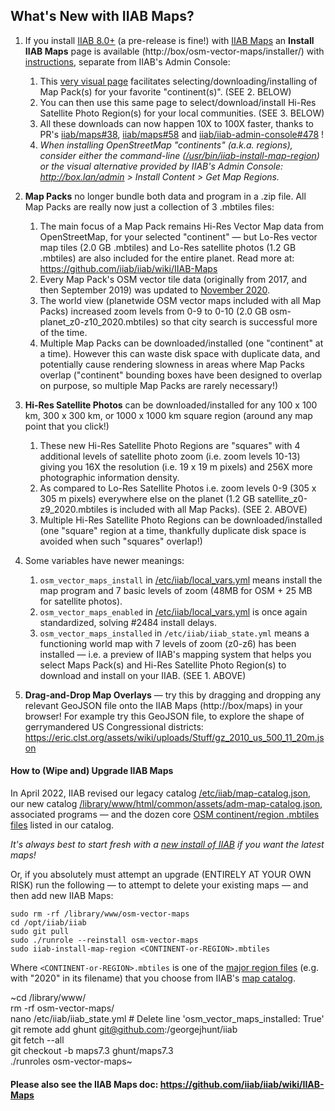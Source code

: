 ## What's New with IIAB Maps?

1. If you install [IIAB 8.0+](https://github.com/iiab/iiab/wiki/IIAB-8.0-Release-Notes) (a pre-release is fine!) with [IIAB Maps](https://github.com/iiab/iiab/wiki/IIAB-Maps) an **Install IIAB Maps** page is available (http://box/osm-vector-maps/installer/) with [instructions](https://github.com/iiab/iiab/wiki/IIAB-Maps#how-do-i-install-map-packs-and-satellite-photo-regions-on-iiab-80-), separate from IIAB's Admin Console:
   1. This [very visual page](https://user-images.githubusercontent.com/2458907/94740848-46c4eb00-0341-11eb-93ea-e3e4758dce48.png) facilitates selecting/downloading/installing of Map Pack(s) for your favorite "continent(s)".  (SEE 2. BELOW)
   2. You can then use this same page to select/download/install Hi-Res Satellite Photo Region(s) for your local communities.  (SEE 3. BELOW)
   3. All these downloads can now happen 10X to 100X faster, thanks to PR's [iiab/maps#38](https://github.com/iiab/maps/pull/38), [iiab/maps#58](https://github.com/iiab/maps/pull/58) and [iiab/iiab-admin-console#478](https://github.com/iiab/iiab-admin-console/pull/478) !
   4. _When installing OpenStreetMap "continents" (a.k.a. regions), consider either the command-line ([/usr/bin/iiab-install-map-region](https://github.com/iiab/maps/blob/master/osm-source/pages/viewer/scripts/iiab-install-map-region)) or the visual alternative provided by IIAB's Admin Console: http://box.lan/admin > Install Content > Get Map Regions._

2. **Map Packs** no longer bundle both data and program in a .zip file.  All Map Packs are really now just a collection of 3 .mbtiles files:
   1. The main focus of a Map Pack remains Hi-Res Vector Map data from OpenStreetMap, for your selected "continent" — but Lo-Res vector map tiles (2.0 GB .mbtiles) and Lo-Res satellite photos (1.2 GB .mbtiles) are also included for the entire planet.  Read more at: https://github.com/iiab/iiab/wiki/IIAB-Maps
   2. Every Map Pack's OSM vector tile data (originally from 2017, and then September 2019) was updated to [November 2020](https://archive.org/details/osm-vector-mbtiles).
   3. The world view (planetwide OSM vector maps included with all Map Packs) increased zoom levels from 0-9 to 0-10 (2.0 GB osm-planet_z0-z10_2020.mbtiles) so that city search is successful more of the time.
   4. Multiple Map Packs can be downloaded/installed (one "continent" at a time).  However this can waste disk space with duplicate data, and potentially cause rendering slowness in areas where Map Packs overlap ("continent" bounding boxes have been designed to overlap on purpose, so multiple Map Packs are rarely necessary!)

3. **Hi-Res Satellite Photos** can be downloaded/installed for any 100 x 100 km, 300 x 300 km, or 1000 x 1000 km square region (around any map point that you click!)
   1. These new Hi-Res Satellite Photo Regions are "squares" with 4 additional levels of satellite photo zoom (i.e. zoom levels 10-13) giving you 16X the resolution (i.e. 19 x 19 m pixels) and 256X more photographic information density.
   2. As compared to Lo-Res Satellite Photos i.e. zoom levels 0-9 (305 x 305 m pixels) everywhere else on the planet (1.2 GB satellite_z0-z9_2020.mbtiles is included with all Map Packs).  (SEE 2. ABOVE)
   3. Multiple Hi-Res Satellite Photo Regions can be downloaded/installed (one "square" region at a time, thankfully duplicate disk space is avoided when such "squares" overlap!)

4. Some variables have newer meanings:
   1. `osm_vector_maps_install` in [/etc/iiab/local_vars.yml](https://wiki.iiab.io/go/FAQ#What_is_local_vars.yml_and_how_do_I_customize_it.3F) means install the map program and 7 basic levels of zoom (48MB for OSM + 25 MB for satellite photos).
   2. `osm_vector_maps_enabled` in [/etc/iiab/local_vars.yml](https://wiki.iiab.io/go/FAQ#What_is_local_vars.yml_and_how_do_I_customize_it.3F) is once again standardized, solving #2484 install delays.
   3. `osm_vector_maps_installed` in `/etc/iiab/iiab_state.yml` means a functioning world map with 7 levels of zoom (z0-z6) has been installed — i.e. a preview of IIAB's mapping system that helps you select Maps Pack(s) and Hi-Res Satellite Photo Region(s) to download and install on your IIAB.  (SEE 1. ABOVE)

5. **Drag-and-Drop Map Overlays** — try this by dragging and dropping any relevant GeoJSON file onto the IIAB Maps (http://box/maps) in your browser!  For example try this GeoJSON file, to explore the shape of gerrymandered US Congressional districts: https://eric.clst.org/assets/wiki/uploads/Stuff/gz_2010_us_500_11_20m.json

#### How to (Wipe and) Upgrade IIAB Maps
<!-- Notes on upgrading from a maps 7.2 to maps 7.3 -->

In April 2022, IIAB revised our legacy catalog [/etc/iiab/map-catalog.json](https://github.com/iiab/maps/blob/master/2020/map-catalog.json), our new catalog [/library/www/html/common/assets/adm-map-catalog.json](https://github.com/iiab/iiab-admin-console/blob/master/roles/common/files/map/adm-map-catalog.json), associated programs &mdash; and the dozen core [OSM continent/region .mbtiles files](https://github.com/iiab/iiab/wiki/IIAB-Maps#where-are-iiab-maps-stored) listed in our catalog.

_It's always best to start fresh with a [new install of IIAB](https://download.iiab.io) if you want the latest maps!_

Or, if you absolutely must attempt an upgrade (ENTIRELY AT YOUR OWN RISK) run the following &mdash; to attempt to delete your existing maps &mdash; and then add new IIAB Maps:

 ```
 sudo rm -rf /library/www/osm-vector-maps
 cd /opt/iiab/iiab
 sudo git pull
 sudo ./runrole --reinstall osm-vector-maps
 sudo iiab-install-map-region <CONTINENT-or-REGION>.mbtiles
 ```

Where `<CONTINENT-or-REGION>.mbtiles` is one of the [major region files](https://github.com/iiab/iiab/wiki/IIAB-Maps#where-are-iiab-maps-stored) (e.g. with "2020" in its filename) that you choose from IIAB's [map catalog](https://github.com/iiab/iiab/wiki/IIAB-Maps#how-do-i-upgrade-an-iiab-map-pack).

   ~cd /library/www/<br>
   rm -rf osm-vector-maps/<br>
   nano /etc/iiab/iiab_state.yml    # Delete line 'osm_vector_maps_installed: True'<br>
   git remote add ghunt git@github.com:/georgejhunt/iiab<br>
   git fetch --all<br>
   git checkout -b maps7.3 ghunt/maps7.3<br>
   ./runroles osm-vector-maps~

#### Please also see the IIAB Maps doc: https://github.com/iiab/iiab/wiki/IIAB-Maps
